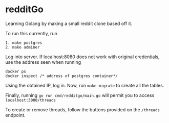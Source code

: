 # redditGo

Learning Golang by making a small reddit clone based off it.

To run this currently, run 
```
1. make postgres
2. make adminer
```
Log into server. If localhost:8080 does not work with original credentials, use the address seen when running 
```
docker ps
docker inspect /* address of postgres container*/
```
Using the obtained IP, log in.
Now, run ```make migrate``` to create all the tables.

Finally, running ```go run cmd/redditgo/main.go``` will permit you to access `localhost:3000/threads`

To create or remove threads, follow the buttons provided on the `/threads` endpoint. 
